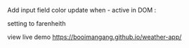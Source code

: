 Add input field color update when - active
in DOM :

setting to farenheith

view live demo
https://booimangang.github.io/weather-app/
